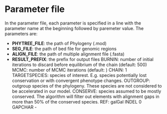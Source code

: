 # Parameter file
In the parameter file, each parameter is specified in a line with the parameter name at the beginning followed by paremeter value. The parameters are: 
* **PHYTREE_FILE**: the path of Phylogeny (.mod)  
* **SEG_FILE**: the path of bed file for genomic regions
* **ALIGN_FILE**: the path of multiple alignment file (.fasta)
* **RESULT_PREFIX**: the prefix for output files
BURNIN: number of initial iterations to discard before equilibrium of the chain (default: 500)
MCMC: number of MCMC iterations (default: )
CHAIN: 1
TARGETSPECIES: species of interest. E.g. species potentially lost conservation or with convergent phenotype changes.
OUTGROUP: outgroup species of the phylogeny. These species are not considered to be accelerated in our model. 
CONSERVE: species assumed to be mostly conserved. The algorithm will filter out elements with alignment gaps in more than 50% of the conserved species. 
REF: galGal
INDEL 0
GAPCHAR -
